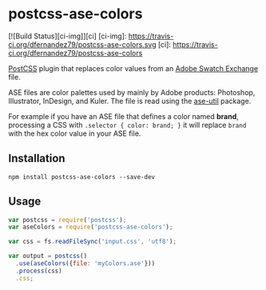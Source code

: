 postcss-ase-colors
==================

[![Build Status][ci-img]][ci]
[ci-img]:  https://travis-ci.org/dfernandez79/postcss-ase-colors.svg
[ci]:      https://travis-ci.org/dfernandez79/postcss-ase-colors

[PostCSS] plugin that replaces color values from an [Adobe Swatch Exchange] file. 

ASE files are color palettes used by mainly by Adobe products: Photoshop, Illustrator, InDesign, and Kuler. The file is read using the [ase-util] package.
  
[Adobe Swatch Exchange]: https://helpx.adobe.com/illustrator/using/using-creating-swatches.html
[PostCSS]: https://github.com/postcss/postcss
[ase-util]: https://github.com/dfernandez79/ase-util

For example if you have an ASE file that defines a color named **brand**, processing a CSS with
`.selector { color: brand; }` it will replace `brand` with the hex color value in your ASE file.

Installation
------------

```
npm install postcss-ase-colors --save-dev
```

Usage
-----

```js
var postcss = require('postcss');
var aseColors = require('postcss-ase-colors');

var css = fs.readFileSync('input.css', 'utf8');

var output = postcss()
  .use(aseColors({file: 'myColors.ase'}))
  .process(css)
  .css;
```
